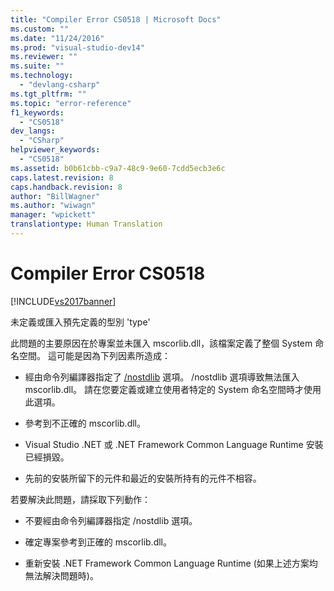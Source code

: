 ```yaml
---
title: "Compiler Error CS0518 | Microsoft Docs"
ms.custom: ""
ms.date: "11/24/2016"
ms.prod: "visual-studio-dev14"
ms.reviewer: ""
ms.suite: ""
ms.technology: 
  - "devlang-csharp"
ms.tgt_pltfrm: ""
ms.topic: "error-reference"
f1_keywords: 
  - "CS0518"
dev_langs: 
  - "CSharp"
helpviewer_keywords: 
  - "CS0518"
ms.assetid: b0b61cbb-c9a7-48c9-9e60-7cdd5ecb3e6c
caps.latest.revision: 8
caps.handback.revision: 8
author: "BillWagner"
ms.author: "wiwagn"
manager: "wpickett"
translationtype: Human Translation
---
```

# Compiler Error CS0518
[!INCLUDE[vs2017banner](../../../csharp/includes/vs2017banner.md)]

未定義或匯入預先定義的型別 'type'  
  
 此問題的主要原因在於專案並未匯入 mscorlib.dll，該檔案定義了整個 System 命名空間。  這可能是因為下列因素所造成：  
  
-   經由命令列編譯器指定了 [\/nostdlib](../../../csharp/language-reference/compiler-options/nostdlib-compiler-option.md) 選項。  \/nostdlib 選項導致無法匯入 mscorlib.dll。  請在您要定義或建立使用者特定的 System 命名空間時才使用此選項。  
  
-   參考到不正確的 mscorlib.dll。  
  
-   Visual Studio .NET 或 .NET Framework Common Language Runtime 安裝已經損毀。  
  
-   先前的安裝所留下的元件和最近的安裝所持有的元件不相容。  
  
 若要解決此問題，請採取下列動作：  
  
-   不要經由命令列編譯器指定 \/nostdlib 選項。  
  
-   確定專案參考到正確的 mscorlib.dll。  
  
-   重新安裝 .NET Framework Common Language Runtime \(如果上述方案均無法解決問題時\)。
